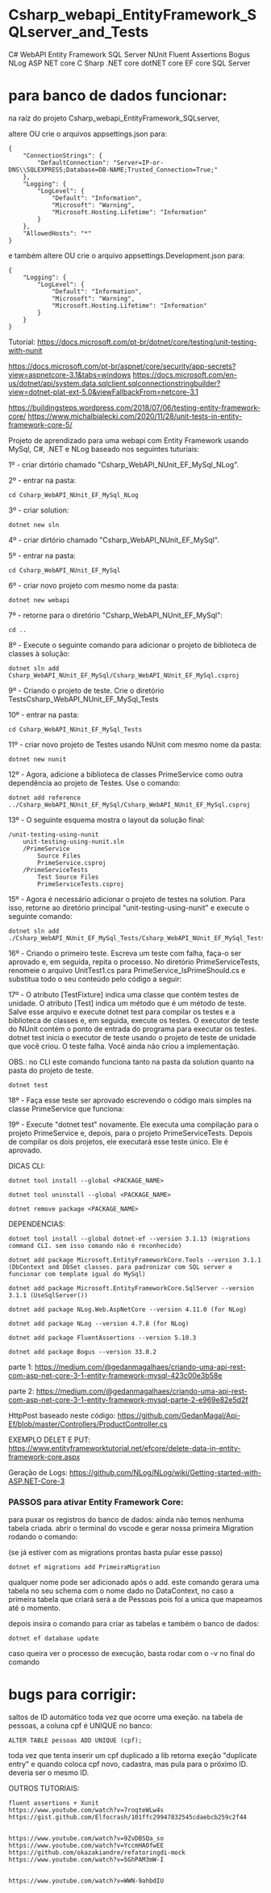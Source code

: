 # Csharp_webapi_EntityFramework_SQLserver_and_Tests
C# WebAPI Entity Framework SQL Server NUnit Fluent Assertions Bogus NLog ASP NET core C Sharp .NET core dotNET core EF core SQL Server

# para banco de dados funcionar:

na raíz do projeto Csharp_webapi_EntityFramework_SQLserver,

altere OU crie o arquivos appsettings.json para:

    {
        "ConnectionStrings": {
            "DefaultConnection": "Server=IP-or-DNS\\SQLEXPRESS;Database=DB-NAME;Trusted_Connection=True;"
        },
        "Logging": {
            "LogLevel": {
                "Default": "Information",
                "Microsoft": "Warning",
                "Microsoft.Hosting.Lifetime": "Information"
            }
        },
        "AllowedHosts": "*"
    }


e também altere OU crie o arquivo appsettings.Development.json para:

    {
        "Logging": {
            "LogLevel": {
                "Default": "Information",
                "Microsoft": "Warning",
                "Microsoft.Hosting.Lifetime": "Information"
            }
        }
    }


Tutorial: https://docs.microsoft.com/pt-br/dotnet/core/testing/unit-testing-with-nunit

https://docs.microsoft.com/pt-br/aspnet/core/security/app-secrets?view=aspnetcore-3.1&tabs=windows
https://docs.microsoft.com/en-us/dotnet/api/system.data.sqlclient.sqlconnectionstringbuilder?view=dotnet-plat-ext-5.0&viewFallbackFrom=netcore-3.1


https://buildingsteps.wordpress.com/2018/07/06/testing-entity-framework-core/
https://www.michalbialecki.com/2020/11/28/unit-tests-in-entity-framework-core-5/


Projeto de aprendizado para uma webapi com Entity Framework usando MySql, C#, .NET e NLog baseado nos seguintes tuturiais:

1º - criar dirtório chamado "Csharp_WebAPI_NUnit_EF_MySql_NLog".

2º - entrar na pasta:

    cd Csharp_WebAPI_NUnit_EF_MySql_NLog

3º - criar solution:

    dotnet new sln

4º - criar dirtório chamado "Csharp_WebAPI_NUnit_EF_MySql".

5º - entrar na pasta:

    cd Csharp_WebAPI_NUnit_EF_MySql

6º - criar novo projeto com mesmo nome da pasta:

    dotnet new webapi

7º - retorne para o diretório "Csharp_WebAPI_NUnit_EF_MySql":

    cd ..

8º - Execute o seguinte comando para adicionar o projeto de biblioteca de classes à solução:

    dotnet sln add Csharp_WebAPI_NUnit_EF_MySql/Csharp_WebAPI_NUnit_EF_MySql.csproj

9º - Criando o projeto de teste. Crie o diretório TestsCsharp_WebAPI_NUnit_EF_MySql_Tests

10º - entrar na pasta:

    cd Csharp_WebAPI_NUnit_EF_MySql_Tests

11º - criar novo projeto de Testes usando NUnit com mesmo nome da pasta:

    dotnet new nunit

12º -  Agora, adicione a biblioteca de classes PrimeService como outra dependência ao projeto de Testes. Use o comando:

    dotnet add reference ../Csharp_WebAPI_NUnit_EF_MySql/Csharp_WebAPI_NUnit_EF_MySql.csproj

13º - O seguinte esquema mostra o layout da solução final:

    /unit-testing-using-nunit
        unit-testing-using-nunit.sln
        /PrimeService
            Source Files
            PrimeService.csproj
        /PrimeServiceTests
            Test Source Files
            PrimeServiceTests.csproj

15º - Agora é necessário adicionar o projeto de testes na solution. Para isso, retorne ao diretório principal "unit-testing-using-nunit" e execute o seguinte comando:

    dotnet sln add ./Csharp_WebAPI_NUnit_EF_MySql_Tests/Csharp_WebAPI_NUnit_EF_MySql_Tests.csproj

16º - Criando o primeiro teste. Escreva um teste com falha, faça-o ser aprovado e, em seguida, repita o processo. No diretório PrimeServiceTests, renomeie o arquivo UnitTest1.cs para PrimeService_IsPrimeShould.cs e substitua todo o seu conteúdo pelo código a seguir:

17º - O atributo [TestFixture] indica uma classe que contém testes de unidade. O atributo [Test] indica um método que é um método de teste.
Salve esse arquivo e execute dotnet test para compilar os testes e a biblioteca de classes e, em seguida, execute os testes. O executor de teste do NUnit contém o ponto de entrada do programa para executar os testes. dotnet test inicia o executor de teste usando o projeto de teste de unidade que você criou.
O teste falha. Você ainda não criou a implementação.

OBS.: no CLI este comando funciona tanto na pasta da solution quanto na pasta do projeto de teste.

    dotnet test

18º - Faça esse teste ser aprovado escrevendo o código mais simples na classe PrimeService que funciona:

19º - Execute "dotnet test" novamente. Ele executa uma compilação para o projeto PrimeService e, depois, para o projeto PrimeServiceTests. Depois de compilar os dois projetos, ele executará esse teste único. Ele é aprovado.


DICAS CLI:

    dotnet tool install --global <PACKAGE_NAME>
    
    dotnet tool uninstall --global <PACKAGE_NAME>    

    dotnet remove package <PACKAGE_NAME>


DEPENDENCIAS:    

    dotnet tool install --global dotnet-ef --version 3.1.13 (migrations command CLI. sem isso comando não é reconhecido)

    dotnet add package Microsoft.EntityFrameworkCore.Tools --version 3.1.1 (DbContext and DbSet classes. para padronizar com SQL server e funcionar com template igual do MySql)

    dotnet add package Microsoft.EntityFrameworkCore.SqlServer --version 3.1.1 (UseSqlServer())    

    dotnet add package NLog.Web.AspNetCore --version 4.11.0 (for NLog)

    dotnet add package NLog --version 4.7.8 (for NLog)

    dotnet add package FluentAssertions --version 5.10.3

    dotnet add package Bogus --version 33.0.2


parte 1: https://medium.com/@gedanmagalhaes/criando-uma-api-rest-com-asp-net-core-3-1-entity-framework-mysql-423c00e3b58e

parte 2: https://medium.com/@gedanmagalhaes/criando-uma-api-rest-com-asp-net-core-3-1-entity-framework-mysql-parte-2-e969e82e5d2f

HttpPost baseado neste código: https://github.com/GedanMagal/Api-Ef/blob/master/Controllers/ProductController.cs

EXEMPLO DELET E PUT: https://www.entityframeworktutorial.net/efcore/delete-data-in-entity-framework-core.aspx

Geração de Logs: https://github.com/NLog/NLog/wiki/Getting-started-with-ASP.NET-Core-3

### PASSOS para ativar Entity Framework Core:

para puxar os registros do banco de dados: ainda não temos nenhuma tabela criada. abrir o terminal do vscode e gerar nossa primeira Migration rodando o comando:

(se já estiver com as migrations prontas basta pular esse passo)

    dotnet ef migrations add PrimeiraMigration

qualquer nome pode ser adicionado após o add. este comando gerara uma tabela no seu schema com o nome dado no DataContext, no caso a primeira tabela que criará será a de Pessoas pois foi a unica que mapeamos até o momento.

depois insira o comando para criar as tabelas e também o banco de dados:

    dotnet ef database update

caso queira ver o processo de execução, basta rodar com o -v no final do comando



# bugs para corrigir:

saltos de ID automático toda vez que ocorre uma exeção. na tabela de pessoas, a coluna cpf é UNIQUE no banco: 

    ALTER TABLE pessoas ADD UNIQUE (cpf);

toda vez que tenta inserir um cpf duplicado a lib retorna exeção "duplicate entry" e quando coloca cpf novo, cadastra, mas pula para o próximo ID. deveria ser o mesmo ID.



OUTROS TUTORIAIS:

    fluent assertions + Xunit
    https://www.youtube.com/watch?v=7roqteWLw4s
    https://gist.github.com/Elfocrash/101ffc29947832545cdaebcb259c2f44


    https://www.youtube.com/watch?v=9ZvDBSQa_so
    https://www.youtube.com/watch?v=YccmHAOfwEE
    https://github.com/okazakiandre/refatoringdi-mock
    https://www.youtube.com/watch?v=5GhPAM3mW-I


    https://www.youtube.com/watch?v=WWN-9ahbdIU
    


